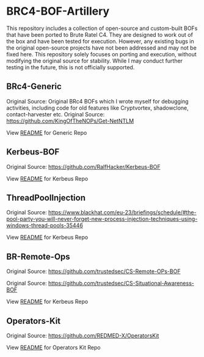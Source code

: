 # BRC4-BOF-Artillery

This repository includes a collection of open-source and custom-built BOFs that have been ported to Brute Ratel C4. They are designed to work out of the box and have been tested for execution. However, any existing bugs in the original open-source projects have not been addressed and may not be fixed here. This repository solely focuses on porting and execution, without modifying the original source for stability. While I may conduct further testing in the future, this is not officially supported.

## BRc4-Generic

Original Source: Original BRc4 BOFs which I wrote myself for debugging activities, including code for old features like Cryptvortex, shadowclone, contact-harvester etc.
Original Source: https://github.com/KingOfTheNOPs/Get-NetNTLM

View [README](Generic/README.md) for Generic Repo

## Kerbeus-BOF
Original Source: https://github.com/RalfHacker/Kerbeus-BOF

View [README](Kerbeus/README.md) for Kerbeus Repo

## ThreadPoolInjection
Original Source: https://www.blackhat.com/eu-23/briefings/schedule/#the-pool-party-you-will-never-forget-new-process-injection-techniques-using-windows-thread-pools-35446

View [README](ThreadPoolInjection/README.md) for Kerbeus Repo

## BR-Remote-Ops
Original Source: https://github.com/trustedsec/CS-Remote-OPs-BOF

Original Source: https://github.com/trustedsec/CS-Situational-Awareness-BOF

View [README](BR-Remote-Ops/README.md) for Kerbeus Repo

## Operators-Kit
Original Source: https://github.com/REDMED-X/OperatorsKit

View [README](OperatorsKit/README.md) for Operators Kit Repo
